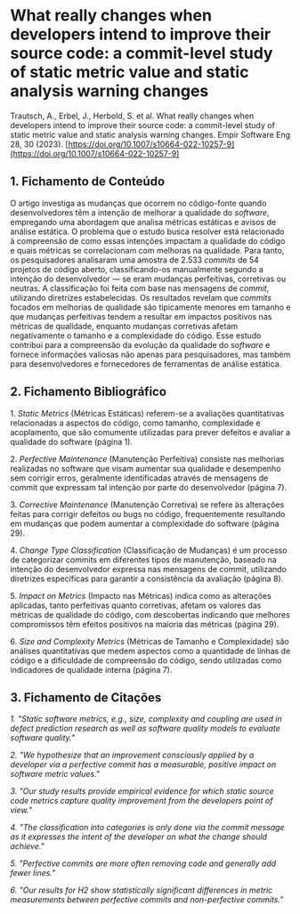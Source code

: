# What really changes when developers intend to improve their source code: a commit-level study of static metric value and static analysis warning changes

Trautsch, A., Erbel, J., Herbold, S. et al. What really changes when developers intend to improve their source code: a commit-level study of static metric value and static analysis warning changes. Empir Software Eng 28, 30 (2023). [https://doi.org/10.1007/s10664-022-10257-9](https://doi.org/10.1007/s10664-022-10257-9) 

## 1\. Fichamento de Conteúdo

O artigo investiga as mudanças que ocorrem no código-fonte quando desenvolvedores têm a intenção de melhorar a qualidade do *software*, empregando uma abordagem que analisa métricas estáticas e avisos de análise estática. O problema que o estudo busca resolver está relacionado à compreensão de como essas intenções impactam a qualidade do código e quais métricas se correlacionam com melhoras na qualidade. Para tanto, os pesquisadores analisaram uma amostra de 2.533 *commits* de 54 projetos de código aberto, classificando-os manualmente segundo a intenção do desenvolvedor — se eram mudanças perfeitivas, corretivas ou neutras. A classificação foi feita com base nas mensagens de *commit*, utilizando diretrizes estabelecidas. Os resultados revelam que *commits* focados em melhorias de qualidade são tipicamente menores em tamanho e que mudanças perfeitivas tendem a resultar em impactos positivos nas métricas de qualidade, enquanto mudanças corretivas afetam negativamente o tamanho e a complexidade do código. Esse estudo contribui para a compreensão da evolução da qualidade do *software* e fornece informações valiosas não apenas para pesquisadores, mas também para desenvolvedores e fornecedores de ferramentas de análise estática.

## 2\. Fichamento Bibliográfico

1\. *Static Metrics* (Métricas Estáticas) referem-se a avaliações quantitativas relacionadas a aspectos do código, como tamanho, complexidade e acoplamento, que são comumente utilizadas para prever defeitos e avaliar a qualidade do software (página 1).

2\. *Perfective Maintenance* (Manutenção Perfeitiva) consiste nas melhorias realizadas no software que visam aumentar sua qualidade e desempenho sem corrigir erros, geralmente identificadas através de mensagens de commit que expressam tal intenção por parte do desenvolvedor (página 7).

3\. *Corrective Maintenance* (Manutenção Corretiva) se refere às alterações feitas para corrigir defeitos ou bugs no código, frequentemente resultando em mudanças que podem aumentar a complexidade do software (página 29).

4\. *Change Type Classification* (Classificação de Mudanças) é um processo de categorizar commits em diferentes tipos de manutenção, baseado na intenção do desenvolvedor expressa nas mensagens de commit, utilizando diretrizes específicas para garantir a consistência da avaliação (página 8).

5\. *Impact on Metrics* (Impacto nas Métricas) indica como as alterações aplicadas, tanto perfeitivas quanto corretivas, afetam os valores das métricas de qualidade do código, com descobertas indicando que melhores compromissos têm efeitos positivos na maioria das métricas (página 29).

6\. *Size and Complexity Metrics* (Métricas de Tamanho e Complexidade) são análises quantitativas que medem aspectos como a quantidade de linhas de código e a dificuldade de compreensão do código, sendo utilizadas como indicadores de qualidade interna (página 7).

## 3\. Fichamento de Citações

*1\. "Static software metrics, e.g., size, complexity and coupling are used in defect prediction research as well as software quality models to evaluate software quality."* 

*2\. "We hypothesize that an improvement consciously applied by a developer via a perfective commit has a measurable, positive impact on software metric values."* 

*3\. "Our study results provide empirical evidence for which static source code metrics capture quality improvement from the developers point of view."* 

*4\. "The classification into categories is only done via the commit message as it expresses the intent of the developer on what the change should achieve."*

*5\. "Perfective commits are more often removing code and generally add fewer lines."*

*6\. "Our results for H2 show statistically significant differences in metric measurements between perfective commits and non-perfective commits."*  
